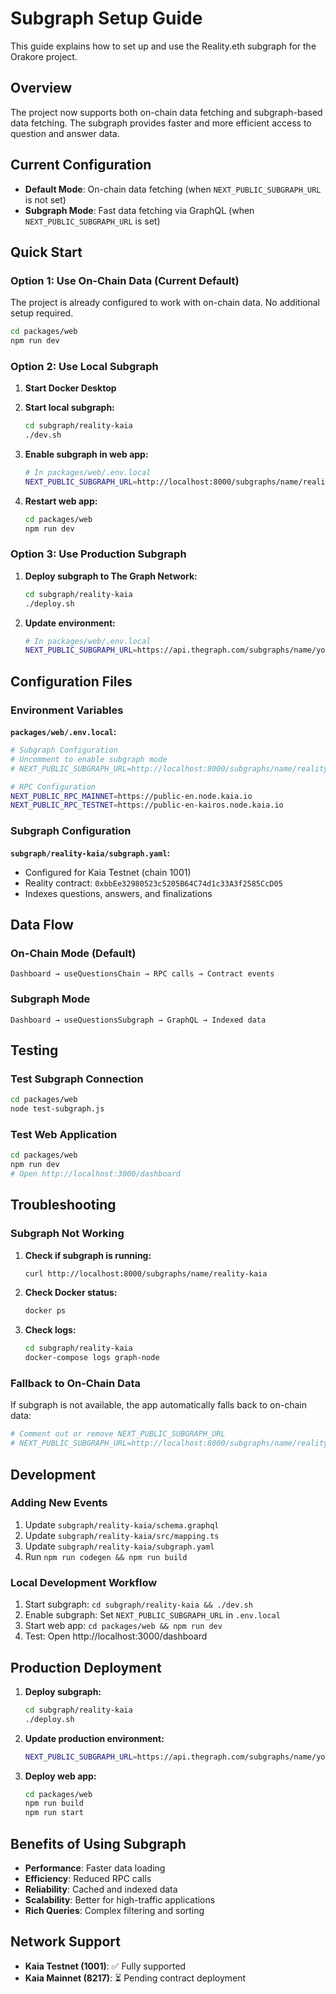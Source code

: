 # Subgraph Setup Guide

This guide explains how to set up and use the Reality.eth subgraph for the Orakore project.

## Overview

The project now supports both on-chain data fetching and subgraph-based data fetching. The subgraph provides faster and more efficient access to question and answer data.

## Current Configuration

- **Default Mode**: On-chain data fetching (when `NEXT_PUBLIC_SUBGRAPH_URL` is not set)
- **Subgraph Mode**: Fast data fetching via GraphQL (when `NEXT_PUBLIC_SUBGRAPH_URL` is set)

## Quick Start

### Option 1: Use On-Chain Data (Current Default)

The project is already configured to work with on-chain data. No additional setup required.

```bash
cd packages/web
npm run dev
```

### Option 2: Use Local Subgraph

1. **Start Docker Desktop**

2. **Start local subgraph:**
   ```bash
   cd subgraph/reality-kaia
   ./dev.sh
   ```

3. **Enable subgraph in web app:**
   ```bash
   # In packages/web/.env.local
   NEXT_PUBLIC_SUBGRAPH_URL=http://localhost:8000/subgraphs/name/reality-kaia
   ```

4. **Restart web app:**
   ```bash
   cd packages/web
   npm run dev
   ```

### Option 3: Use Production Subgraph

1. **Deploy subgraph to The Graph Network:**
   ```bash
   cd subgraph/reality-kaia
   ./deploy.sh
   ```

2. **Update environment:**
   ```bash
   # In packages/web/.env.local
   NEXT_PUBLIC_SUBGRAPH_URL=https://api.thegraph.com/subgraphs/name/your-username/reality-kaia
   ```

## Configuration Files

### Environment Variables

**`packages/web/.env.local`:**
```bash
# Subgraph Configuration
# Uncomment to enable subgraph mode
# NEXT_PUBLIC_SUBGRAPH_URL=http://localhost:8000/subgraphs/name/reality-kaia

# RPC Configuration
NEXT_PUBLIC_RPC_MAINNET=https://public-en.node.kaia.io
NEXT_PUBLIC_RPC_TESTNET=https://public-en-kairos.node.kaia.io
```

### Subgraph Configuration

**`subgraph/reality-kaia/subgraph.yaml`:**
- Configured for Kaia Testnet (chain 1001)
- Reality contract: `0xbbEe32980523c5205B64C74d1c33A3f2585CcD05`
- Indexes questions, answers, and finalizations

## Data Flow

### On-Chain Mode (Default)
```
Dashboard → useQuestionsChain → RPC calls → Contract events
```

### Subgraph Mode
```
Dashboard → useQuestionsSubgraph → GraphQL → Indexed data
```

## Testing

### Test Subgraph Connection
```bash
cd packages/web
node test-subgraph.js
```

### Test Web Application
```bash
cd packages/web
npm run dev
# Open http://localhost:3000/dashboard
```

## Troubleshooting

### Subgraph Not Working

1. **Check if subgraph is running:**
   ```bash
   curl http://localhost:8000/subgraphs/name/reality-kaia
   ```

2. **Check Docker status:**
   ```bash
   docker ps
   ```

3. **Check logs:**
   ```bash
   cd subgraph/reality-kaia
   docker-compose logs graph-node
   ```

### Fallback to On-Chain Data

If subgraph is not available, the app automatically falls back to on-chain data:

```bash
# Comment out or remove NEXT_PUBLIC_SUBGRAPH_URL
# NEXT_PUBLIC_SUBGRAPH_URL=http://localhost:8000/subgraphs/name/reality-kaia
```

## Development

### Adding New Events

1. Update `subgraph/reality-kaia/schema.graphql`
2. Update `subgraph/reality-kaia/src/mapping.ts`
3. Update `subgraph/reality-kaia/subgraph.yaml`
4. Run `npm run codegen && npm run build`

### Local Development Workflow

1. Start subgraph: `cd subgraph/reality-kaia && ./dev.sh`
2. Enable subgraph: Set `NEXT_PUBLIC_SUBGRAPH_URL` in `.env.local`
3. Start web app: `cd packages/web && npm run dev`
4. Test: Open http://localhost:3000/dashboard

## Production Deployment

1. **Deploy subgraph:**
   ```bash
   cd subgraph/reality-kaia
   ./deploy.sh
   ```

2. **Update production environment:**
   ```bash
   NEXT_PUBLIC_SUBGRAPH_URL=https://api.thegraph.com/subgraphs/name/your-username/reality-kaia
   ```

3. **Deploy web app:**
   ```bash
   cd packages/web
   npm run build
   npm run start
   ```

## Benefits of Using Subgraph

- **Performance**: Faster data loading
- **Efficiency**: Reduced RPC calls
- **Reliability**: Cached and indexed data
- **Scalability**: Better for high-traffic applications
- **Rich Queries**: Complex filtering and sorting

## Network Support

- **Kaia Testnet (1001)**: ✅ Fully supported
- **Kaia Mainnet (8217)**: ⏳ Pending contract deployment